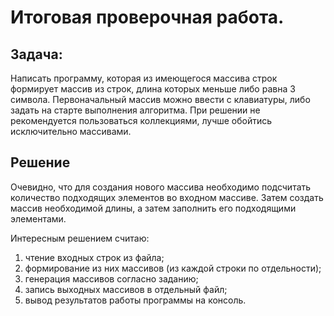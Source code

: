# Итоговая проверочная работа.

## Задача:
Написать программу, которая из имеющегося массива строк формирует массив из строк, длина которых меньше либо равна 3 символа. Первоначальный массив можно ввести с клавиатуры, либо задать на старте выполнения алгоритма. При решении не рекомендуется пользоваться коллекциями, лучше обойтись исключительно массивами. 

## Решение
Очевидно, что для создания нового массива необходимо подсчитать количество подходящих элементов во входном массиве. Затем создать массив необходимой длины, а затем заполнить его подходящими элементами.

Интересным решением считаю:
1. чтение входных строк из файла;
2. формирование из них массивов (из каждой строки по отдельности);
3. генерация массивов согласно заданию;
4. запись выходных массивов в отдельный файл;
5. вывод результатов работы программы на консоль.  